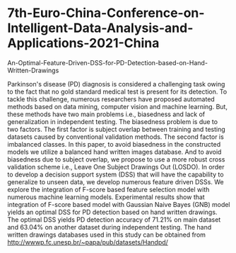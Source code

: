 # 7th-Euro-China-Conference-on-Intelligent-Data-Analysis-and-Applications-2021-China

An-Optimal-Feature-Driven-DSS-for-PD-Detection-based-on-Hand-Written-Drawings

Parkinson's disease (PD) diagnosis is considered a challenging task owing to the fact that no gold standard medical test is present for its detection. To tackle this challenge, numerous researchers have proposed automated methods based on data mining, computer vision and machine learning. But, these methods have two main problems i.e., biasedness and lack of generalization in independent testing. The biasedness problem is due to two factors. The first factor is subject overlap between training and testing datasets caused by conventional validation methods. The second factor is imbalanced classes. In this paper, to avoid biasedness in the constructed models we utilize a balanced hand written images database. And to avoid biasedness due to subject overlap, we propose to use a more robust cross validation scheme i.e., Leave One Subject Drawings Out (LOSDO). In order to develop a decision support system (DSS) that will have the capability to generalize to unseen data, we develop numerous feature driven DSSs. We explore the integration of F-score based feature selection model with numerous machine learning models. Experimental results show that integration of F-score based model with Gaussian Naive Bayes (GNB) model yields an optimal DSS for PD detection based on hand written drawings. The optimal DSS yields PD detection accuracy of 71.21% on main dataset and 63.04% on another dataset during independent testing. The hand written drawings databases used in this study can be obtained from http://wwwp.fc.unesp.br/~papa/pub/datasets/Handpd/
